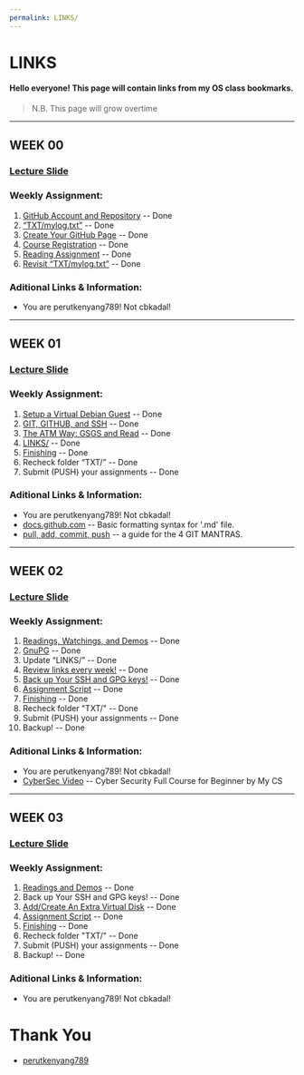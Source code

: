 ```yaml
---
permalink: LINKS/
---
```


# LINKS

#### Hello everyone! This page will contain links from my OS class bookmarks.

>N.B. This page will grow overtime

---

## WEEK 00
### [Lecture Slide](https://docos.vlsm.org/Slides/os00.pdf)
### Weekly Assignment:
1. [GitHub Account and Repository](https://demos.vlsm.org/W00-01.html) -- Done
1. [“TXT/mylog.txt”](https://demos.vlsm.org/W00-02.html) -- Done
1. [Create Your GitHub Page](https://demos.vlsm.org/W00-03.html) -- Done
1. [Course Registration](https://demos.vlsm.org/W00-04.html) -- Done
1. [Reading Assignment](https://demos.vlsm.org/W00-05.html) -- Done
1. [Revisit “TXT/mylog.txt”](https://demos.vlsm.org/W00-06.html) -- Done
### Aditional Links & Information:
- You are perutkenyang789! Not cbkadal!

---

## WEEK 01
### [Lecture Slide](https://docos.vlsm.org/Slides/os01.pdf)
### Weekly Assignment:
1. [Setup a Virtual Debian Guest](https://demos.vlsm.org/W01-01.html) -- Done
1. [GIT, GITHUB, and SSH](https://demos.vlsm.org/W01-02.html) -- Done
1. [The ATM Way: GSGS and Read](https://demos.vlsm.org/W01-03.html) -- Done
1. [LINKS/](https://demos.vlsm.org/W01-04.html) -- Done
1. [Finishing](https://demos.vlsm.org/W01-05.html) -- Done
1. Recheck folder “TXT/” -- Done
1. Submit (PUSH) your assignments -- Done
### Aditional Links & Information:
- You are perutkenyang789! Not cbkadal!
- [docs.github.com](https://docs.github.com/en/get-started/writing-on-github/getting-started-with-writing-and-formatting-on-github/basic-writing-and-formatting-syntax#relative-links) -- Basic formatting syntax for '.md' file.
- [pull, add, commit, push](https://doit.vlsm.org/047.html) -- a guide for the 4 GIT MANTRAS.

---

## WEEK 02
### [Lecture Slide](https://docos.vlsm.org/Slides/os02.pdf)
### Weekly Assignment:
1. [Readings, Watchings, and Demos](https://demos.vlsm.org/W02-01.html) -- Done
1. [GnuPG](https://demos.vlsm.org/W02-02.html) -- Done
1. Update “LINKS/” -- Done
1. [Review links every week!](https://demos.vlsm.org/W02-08.html) -- Done
1. [Back up Your SSH and GPG keys!](https://demos.vlsm.org/W02-11.html) -- Done
1. [Assignment Script](https://demos.vlsm.org/W02-10.html) -- Done
1. [Finishing](https://demos.vlsm.org/W02-09.html) -- Done
1. Recheck folder "TXT/" -- Done
1. Submit (PUSH) your assignments -- Done
1. Backup! -- Done

### Aditional Links & Information:
- You are perutkenyang789! Not cbkadal!
- [CyberSec Video](https://www.youtube.com/watch?v=U_P23SqJaDc) -- Cyber Security Full Course for Beginner by My CS

---

## WEEK 03
### [Lecture Slide](https://docos.vlsm.org/Slides/os03.pdf)
### Weekly Assignment:
1. [Readings and Demos](https://demos.vlsm.org/W03-01.html) -- Done
1. Back up Your SSH and GPG keys! -- Done
1. [Add/Create An Extra Virtual Disk](https://demos.vlsm.org/W03-02.html) -- Done
1. [Assignment Script](https://demos.vlsm.org/W03-08.html) -- Done
1. [Finishing](https://demos.vlsm.org/W03-09.html) -- Done
1. Recheck folder "TXT/" -- Done
1. Submit (PUSH) your assignments -- Done
1. Backup! -- Done

### Aditional Links & Information:
- You are perutkenyang789! Not cbkadal!

# Thank You
- [perutkenyang789](https://github.com/perutkenyang789)
